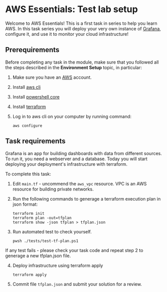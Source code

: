 # AWS Essentials: Test lab setup

Welcome to AWS Essentials! This is a first task in series to help you learn AWS. In this task series you will deploy your very own instance of [Grafana](https://grafana.com/), configure it, and use it to monitor your cloud infrastructure! 

## Prerequirements

Before completing any task in the module, make sure that you followed all the steps described in the **Environment Setup** topic, in particular: 

1. Make sure you have an [AWS](https://aws.amazon.com/free/) account.

2. Install [aws cli](https://docs.aws.amazon.com/cli/latest/userguide/getting-started-install.html)

3. Install [powershell core](https://learn.microsoft.com/en-us/powershell/scripting/install/installing-powershell?view=powershell-7.4)

4. Install [terraform](https://developer.hashicorp.com/terraform/tutorials/aws-get-started/install-cli)

5. Log in to aws cli on your computer by running command: 
    ```
    aws configure
    ```

## Task requirements 

Grafana is an app for building dashboards with data from different sources. To run it, you need a webserver and a database. Today you will start deploying your deployment's infrastructure with terraform. 

To complete this task: 
1. Edit `main.tf` - uncommend the `aws_vpc` resource. VPC is an AWS resource for building private networks. 

2. Run the following commands to generage a terraform execution plan in json format: 
    ```
    terraform init
    terraform plan -out=tfplan
    terraform show -json tfplan > tfplan.json
    ```

3. Run automated test to check yourself. 
    ```
    pwsh ./tests/test-tf-plan.ps1
    ```
If any test fails - please check your task code and repeat step 2 to generage a new tfplan.json file. 

4. Deploy infrastructure using terraform apply 
    ```
    terraform apply
    ```

5. Commit file `tfplan.json` and submit your solution for a review. 
